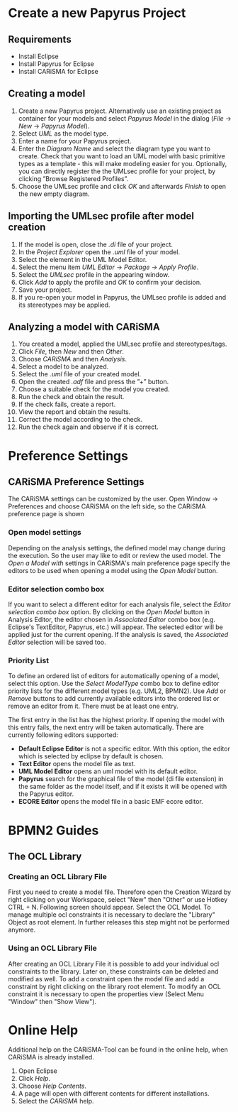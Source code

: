 # Create a new Papyrus Project

## Requirements
- Install Eclipse
- Install Papyrus for Eclipse
- Install CARiSMA for Eclipse


## Creating a model
1. Create a new Papyrus project. Alternatively use an existing project as container for your models and select *Papyrus Model* in the dialog (*File* → *New* → *Papyrus Model*).
2. Select *UML* as the model type.
3. Enter a name for your Papyrus project.
4. Enter the *Diagram Name* and select the diagram type you want to create. Check that you want to load an UML model with basic primitive types as a template - this will make modeling easier for you. Optionally, you can directly register the the UMLsec profile for your project, by clicking ”Browse Registered Profiles”.
5. Choose the UMLsec profile and click *OK* and afterwards *Finish* to open the new empty diagram.


## Importing the UMLsec profile after model creation
1. If the model is open, close the *.di* file of your project.
2. In the *Project Explorer* open the *.uml* file of your model.
3. Select the <Model> element in the UML Model Editor.
4. Select the menu item *UML Editor* → *Package* → *Apply Profile*.
5. Select the *UMLsec* profile in the appearing window.
6. Click *Add* to apply the profile and *OK* to confirm your decision.
7. Save your project.
8. If you re-open your model in Papyrus, the UMLsec profile is added and its stereotypes may be applied.

## Analyzing a model with CARiSMA
1. You created a model, applied the UMLsec profile and stereotypes/tags.
2. Click *File*, then *New* and then *Other*.
3. Choose *CARiSMA* and then *Analysis*.
4. Select a model to be analyzed.
5. Select the *.uml* file of your created model.
6. Open the created *.adf* file and press the ”+” button.
7. Choose a suitable check for the model you created.
8. Run the check and obtain the result.
9. If the check fails, create a report.
10. View the report and obtain the results.
11. Correct the model according to the check.
12. Run the check again and observe if it is correct.

# Preference Settings

## CARiSMA Preference Settings
The CARiSMA settings can be customized by the user. 
Open Window → Preferences and choose CARiSMA on the left side, so the CARiSMA preference page is shown

### Open model settings
Depending on the analysis settings, the defined model may change during the execution. 
So the user may like to edit or review the used model. 
The *Open a Model with* settings in CARiSMA's main preference page specify the editors to be used when opening a model using the *Open Model* button. 

### Editor selection combo box
If you want to select a different editor for each analysis file, select the *Editor selection combo box* option.
By clicking on the *Open Model* button in Analysis Editor, the editor chosen in *Associated Editor* combo box (e.g. Eclipse's TextEditor, Papyrus, etc.) will appear. 
The selected editor will be applied just for the current opening. 
If the analysis is saved, the *Associated Editor* selection will be saved too. 

### Priority List
To define an ordered list of editors for automatically opening of a model, select this option.
Use the *Select ModelType* combo box to define editor priority lists for the different model types (e.g. UML2, BPMN2). 
Use *Add* or *Remove* buttons to add currently available editors into the ordered list or remove an editor from it. 
There must be at least one entry. 

The first entry in the list has the highest priority. If opening the model with this entry fails, the next entry will be taken automatically. There are currently following editors supported:
* **Default Eclipse Editor** is not a specific editor. With this option, the editor which is selected by eclipse by default is chosen.
* **Text Editor** opens the model file as text.
* **UML Model Editor** opens an uml model with its default editor.
* **Papyrus** search for the graphical file of the model (di file extension) in the same folder as the model itself, and if it exists it will be opened with the Papyrus editor.
* **ECORE Editor** opens the model file in a basic EMF ecore editor.

# BPMN2 Guides

## The OCL Library

### Creating an OCL Library File
First you need to create a model file. 
Therefore open the Creation Wizard by right clicking on your Workspace, select "New" then "Other" or use Hotkey CTRL + N. 
Following screen should appear. 
Select the OCL Model.
To manage multiple ocl constraints it is necessary to declare the "Library" Object as root element. 
In further releases this step might not be performed anymore.

### Using an OCL Library File
After creating an OCL Library File it is possible to add your individual ocl constraints to the library. 
Later on, these constraints can be deleted and modified as well. 
To add a constraint open the model file and add a constraint by right clicking on the library root element.
To modify an OCL constraint it is necessary to open the properties view (Select Menu "Window" then "Show View").

# Online Help
Additional help on the CARiSMA-Tool can be found in the online help, when CARiSMA is already installed.
1. Open Eclipse
2. Click *Help*.
3. Choose *Help Contents*.
4. A page will open with different contents for different installations.
5. Select the *CARiSMA* help.